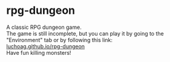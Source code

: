 # rpg-dungeon
A classic RPG dungeon game.<br />
The game is still incomplete, but you can play it by going to the "Environment" tab or by following this link:<br />
[luchoag.github.io/rpg-dungeon](http://luchoag.github.io/rpg-dungeon)<br />
Have fun killing monsters!
